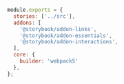 ```js filename="./storybook/main.js" renderer="common" language="js" tabTitle="main-js"
module.exports = {
  stories: ['../src'],
  addons: [
    '@storybook/addon-links',
    '@storybook/addon-essentials',
    '@storybook/addon-interactions',
  ],
  core: {
    builder: 'webpack5'
  },
};
```
